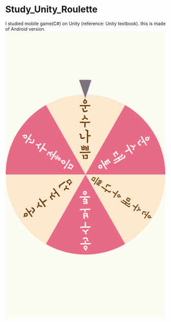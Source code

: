 # Study_Unity_Roulette
I studied mobile game(C#) on Unity (reference: Unity textbook).
this is made of Android version.
![Roulette](./img/Roulette.png)
